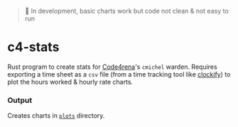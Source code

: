 > 🚧  In development, basic charts work but code not clean & not easy to run

# c4-stats

Rust program to create stats for [Code4rena](https://code4rena.com/leaderboard)'s `cmichel` warden.
Requires exporting a time sheet as a `csv` file (from a time tracking tool like [clockify](https://clockify.me/)) to plot the hours worked & hourly rate charts.

### Output

Creates charts in [`plots`](./plots) directory.
